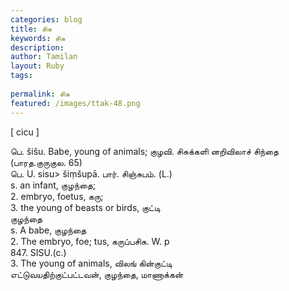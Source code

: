 ```yaml
---
categories: blog
title: சிசு
keywords: சிசு
description: 
author: Tamilan
layout: Ruby
tags: 
 
permalink: சிசு
featured: /images/ttak-48.png
---
```

  
[ cicu ]  
  
பெ. šišu. Babe, young of animals; குழவி. சிசுக்களி னறிவிலாச் சிந்தை (பாரத.குருகுல. 65)  
பெ. U. sisu> šiṃšupā. பார். சிஞ்சுபம். (L.)  
s. an infant, குழந்தை;  
2. embryo, foetus, கரு;  
3. the young of beasts or birds, குட்டி  
குழந்தை  
s. A babe, குழந்தை  
2. The embryo, foe; tus, கருப்பசிசு. W. p  
847. SISU.(c.)  
3. The young of animals, விலங் கின்குட்டி  
எட்டுவயதிற்குட்பட்டவன், குழந்தை, மாணாக்கன்